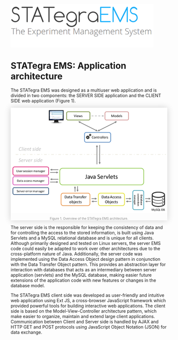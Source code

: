 <div class="imageContainer" style="" >
    <img src="../img/stategraems_logo.png" title="STATegra EMS LOGO."/>
</div>

# STATegra EMS: Application architecture
The STATegra EMS was designed as a multiuser web application and is divided in two components: the SERVER SIDE application and the CLIENT SIDE web application (Figure 1).

<div class="imageContainer" style="box-shadow: 0px 0px 20px #D0D0D0; text-align:center; font-size:10px; color:#898989" >
    <img src="../img/3_app-structure_1.jpg" title="Figure 1. Overview of the STATegra EMS architecture."/>
    <p class="imageLegend">Figure 1. Overview of the STATegra EMS architecture.</p>
</div>

The server side is the responsible for keeping the consistency of data and for controlling the access to the stored information, is built using Java Servlets and a MySQL relational database and is unique for all clients. Although primarily designed and tested on Linux servers, the server EMS code could easily be adapted to work over other architectures due to the cross-platform nature of Java. Additionally, the server code was implemented using the Data Access Object design pattern in conjunction with the Data Transfer Object pattern. This provides an abstraction layer for interaction with databases that acts as an intermediary between server application (servlets) and the MySQL database, making easier future extensions of the application code with new features or changes in the database model.

The STATegra EMS client side was developed as user-friendly and intuitive web application using Ext JS, a cross-browser JavaScript framework which provided powerful tools for building interactive web applications. The client side is based on the Model-View-Controller architecture pattern, which make easier to organize, maintain and extend large client applications. Communication between Client and Server side is handled by AJAX and HTTP GET and POST protocols using JavaScript Object Notation (JSON) for data exchange.
